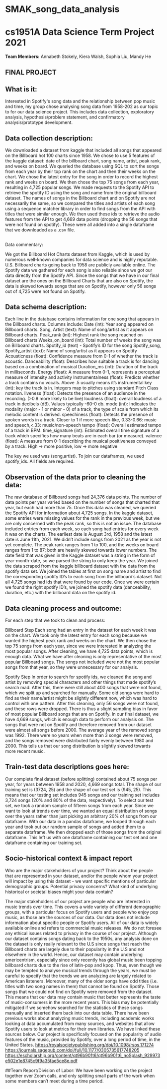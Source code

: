 # SMAK_song_data_analysis

# cs1951A Data Science Term Project 2021

**Team Members:** Annabeth Stokely, Kiera Walsh, Sophia Liu, Mandy He 

## FINAL PROJECT

## What is it:
Interested in Spotify's song data and the relationship between pop music and time, my group chose analysing song data from 1958-202 as our topic to for our data science project.
This includes data collection, exploratory analysis, hypothesis/problem statement, and confirmatory analysis/prototype development.

## Data collection description:
We downloaded a dataset from kaggle that included all songs that appeared on the Billboard hot 100 charts since 1958. We chose to use 5 features of the kaggle dataset: date of the billboard chart, song name, artist, peak rank, and weeks on board. We queried the database using SQL to sort the songs from each year by their top rank on the chart and then their weeks on the chart. We chose the latest entry for the song in order to record the highest rank and weeks on board. We then chose the top 75 songs from each year, resulting in 4,725 popular songs. We made requests to the Spotify API to retrieve the spotify ID using the song and name from the original billboard dataset. The names of songs in the Billboard chart and on Spotify are not necessarily the same, so we compared the titles and artists of each song using a sequence matcher library in order to find songs from the API with titles that were similar enough. We then used these ids to retrieve the audio features from the API to get 4,669 data points (dropping the 56 songs that were not found on spotify). These were all added into a single dataframe that we downloaded as a .csv file.

## 
Data commentary:

We got the Billboard Hot Charts dataset from Kaggle, which is used by numerous well-known companies for data science and is highly reputable. U.S. Billboard charts going back to 1958 are publicly available online. The Spotify data we gathered for each song is also reliable since we got our data directly from the Spotify API. Since the songs that we have in our final dataset are the ones on the Billboard Charts that are also on Spotify, the data is skewed towards songs that are on Spotify, however only 56 songs out of 4,725 were not found on Spotify.

## Data schema description:

Each line in the database contains information for one song that appears in the Billboard charts.
Columns include:
Date (int): Year song appeared on Billboard charts.
Song, Artist (text): Name of song/artist as it appears on Billboard charts.
Peak_rank (int): Highest rank the song reached on Billboard charts
Weeks_on_board (int): Total number of weeks the song was on Billboard charts.
Spotify_id (text) - Spotify’s ID for the song
Spotify_song, Spotify_artist (text): Name of song/artist as it appears on Spotify
Acousticness (float): Confidence measure from 0-1 of whether the track is acoustic.
Danceability (float): Describes how suitable a track is for dancing based on a combination of musical 
Duration_ms (int): Duration of the track in milliseconds.
Energy (float): A measure from 0-1, represents a perceptual measure of intensity and activity
Instrumentalness (float): Predicts whether a track contains no vocals. Above .5 usually means it’s instrumental
key (int): key the track is in. Integers map to pitches using standard Pitch Class notation.
liveness (float): Detects the presence of an audience in the recording. (>0.8 more likely to be live)
loudness (float): overall loudness of a track in decibels (dB). Values typically -60-0 db.
mode (int): Indicates the modality (major - 1 or minor - 0) of a track, the type of scale from which its melodic content is derived. 
speechiness (float): Detects the presence of spoken words in a track. Closer to 1 if more speech-like, 0.33-0.66: music and speech,<.33: music/non-speech
tempo (float): Overall estimated tempo of a track in BPM. 
time_signature (int): Estimated overall time signature of a track which specifies how many beats are in each bar (or measure).
valence (float): A measure from 0-1 describing the musical positiveness conveyed by a track. High →  more positive, low → more negative 

The key we used was (song,artist). To join our dataframes, we used spotify_ids. All fields are required.

## Observation of the data prior to cleaning the data:
The raw database of Billboard songs had 24,376 data points. The number of data points per year varied based on the number of songs that charted that year, but each had more than 75. Once this data was cleaned, we queried the Spotify API for information about 4,725 songs. In the kaggle dataset, some entries were missing values for the rank in the previous week, but we are only concerned with the peak rank, so this is not an issue. The database included entries from each week, so each song had entries for every week it was on the charts. The earliest date is August 3rd, 1958 and the latest date is June 11th, 2021. We didn’t include songs from 2021 as the year is not yet complete. The peak rank ranges from 1 to 100, and the weeks on board ranges from 1 to 87; both are heavily skewed towards lower numbers. The date field that was given in the Kaggle dataset was a string in the form of year-month-date, so we parsed the string to only keep the year. We joined the data scraped from the kaggle billboard dataset with the data from the spotify data set. We joined the tables at first on song name and artist to find the corresponding spotify ID’s to each song from the billboard’s dataset. Not all 4,725 songs had ids that were found by our code. Once we were certain we found the right spotify ID’s, we joined the spotify data (danceability, duration, etc.) with the billboard data on the spotify id.


## Data cleaning process and outcome:
For each step that we took to clean and process:

Billboard Step
Each song had an entry in the dataset for each week it was on the chart. We took only the latest entry for each song because we wanted the highest peak rank and weeks on the chart. We then chose the top 75 songs from each year, since we were interested in analyzing the most popular songs. After cleaning, we have 4,725 data points, which is enough data. What we have after cleaning is only representative of the most popular Billboard songs. The songs not included were not the most popular songs from that year, so they were unnecessary for our analysis.

Spotify Step
In order to search for spotify ids, we cleaned the song and artist by removing special characters and other things that made spotify’s search mad. After this, there were still about 400 songs that were not found, which we split up and searched for manually. Some old songs were hard to find as their name/artist might be slightly different now, which was hard to control with one pattern. After this cleaning, only 56 songs were not found, and these rows were dropped. There is thus a slight sampling bias in favor of most popular Billboard songs that are on Spotify. In our final dataset, we have 4,669 songs, which is enough data to perform our analysis on.
The songs that were not on Spotify and therefore removed from our dataset were almost all songs before 2000. The average year of the removed songs was 1992. There were no years when more than 3 songs were removed, and the songs removed were distributed fairly evenly between 1980 and 2000. This tells us that our song distribution is slightly skewed towards more recent music.


## Train-test data descriptions goes here:
Our complete final dataset (before splitting) contained about 75 songs per year, for years between 1958 and 2020, 4,669 songs total. 
The shape of our training set is (3724, 25) and the shape of our test set is (945, 25). This means that our testing set includes 945 songs and our training set includes 3,724 songs (20% and 80% of the data, respectively).
To select our test set, we took a random sample of fifteen songs from each year. Since we want to look at trends over time, we wanted an equal distribution of songs over the years rather than just picking an arbitrary 20% of songs from our dataframe.
With our data in a pandas dataframe, we looped through each year and took out our random sample of songs and added them to a separate dataframe. We then dropped each of those songs from the original dataframe. This left us with one dataframe containing our test set and one dataframe containing our training set.


## Socio-historical context & impact report
Who are the major stakeholders of your project? Think about the people that are represented in your dataset, and/or the people whom your project will impact by using this dataset - we want specific mentions of particular demographic groups. Potential privacy concerns? What kind of underlying historical or societal biases might your data contain?

The major stakeholders of our project are people who are interested in music trends  over time. This covers a wide variety of different demographic groups, with a particular focus on Spotify users and people who enjoy pop music, as those are the sources of our data. Our data does not include information about specific people or Spotify users. All of our data is widely available online and refers to commercial music releases. We do not foresee any ethical issues related to privacy in the course of our project. Although our dataset contains songs dating back to the 1950s, any analysis done on the dataset is only really relevant to the U.S since songs that reach the Billboard charts are largely due to their popularity in the U.S and not elsewhere in the world. Hence, our dataset may contain underlying americentrism, especially since only recently has global music been topping billboard charts due to the rise of latin-pop and kpop. Thus, even though we may be tempted to analyse musical trends through the years, we must be careful to specify that the trends we are analyzing are largely related to American listeners. Moreover, many of the older songs have odd titles (i.e. titles with two song names in them) that cannot be found on Spotify. Those songs that we could not find on Spotify were removed from the dataset. This means that our data may contain music that better represents the taste of music-consumers in the more recent years. This bias may be potentially mitigated if we somehow searched for the statistics of these songs manually and inserted them back into our data table. 
There have been previous works about analyzing music trends, including academic works looking at data accumulated from many sources, and websites that allow Spotify users to look at metrics for their own libraries. We have linked these sources below. Our project is specifically focused on the popularity of audio features of the music, provided by Spotify, over a long period of time, in the United States.
https://royalsocietypublishing.org/doi/10.1098/rsos.171274
https://journals.sagepub.com/doi/full/10.1177/0305735617748205
https://escholarship.org/content/qt96b901t6/qt96b901t6_noSplash_929973e502e1e8745c9f9a35fae5ce8e.pdf


##Team Report/Division of Labor:
We have been working on the project together over Zoom calls, and only splitting small parts of the work when some members can’t meet during a time period. 

